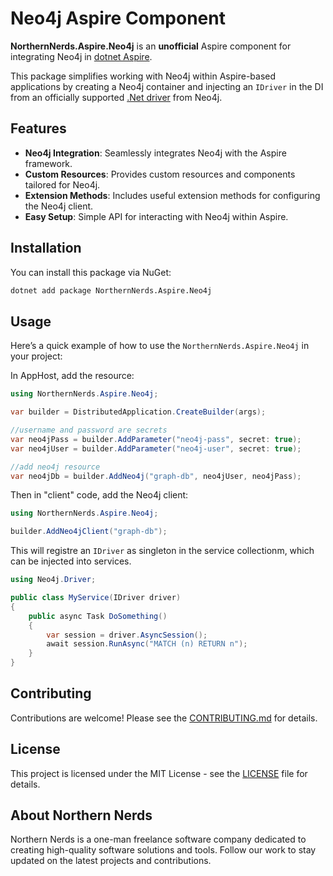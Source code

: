 # Neo4j Aspire Component

**NorthernNerds.Aspire.Neo4j** is an **unofficial** Aspire component for integrating Neo4j in [dotnet Aspire](https://learn.microsoft.com/en-us/dotnet/aspire/get-started/aspire-overview). 

This package simplifies working with Neo4j within Aspire-based applications by creating a Neo4j container and injecting an `IDriver` in the DI from an officially supported [.Net driver](https://neo4j.com/docs/getting-started/languages-guides/neo4j-dotnet/) from Neo4j.

## Features

- **Neo4j Integration**: Seamlessly integrates Neo4j with the Aspire framework.
- **Custom Resources**: Provides custom resources and components tailored for Neo4j.
- **Extension Methods**: Includes useful extension methods for configuring the Neo4j client.
- **Easy Setup**: Simple API for interacting with Neo4j within Aspire.

## Installation

You can install this package via NuGet:

```bash
dotnet add package NorthernNerds.Aspire.Neo4j
```

## Usage

Here’s a quick example of how to use the `NorthernNerds.Aspire.Neo4j` in your project:

In AppHost, add the resource:
```csharp
using NorthernNerds.Aspire.Neo4j;

var builder = DistributedApplication.CreateBuilder(args);

//username and password are secrets
var neo4jPass = builder.AddParameter("neo4j-pass", secret: true);
var neo4jUser = builder.AddParameter("neo4j-user", secret: true);

//add neo4j resource
var neo4jDb = builder.AddNeo4j("graph-db", neo4jUser, neo4jPass);
```

Then in "client" code, add the Neo4j client:

```csharp
using NorthernNerds.Aspire.Neo4j;

builder.AddNeo4jClient("graph-db");
```

This will registre an `IDriver` as singleton in the service collectionm, which can be injected into services.

```csharp
using Neo4j.Driver;

public class MyService(IDriver driver)
{
	public async Task DoSomething()
	{
		var session = driver.AsyncSession();
		await session.RunAsync("MATCH (n) RETURN n");
	}
}
```

## Contributing

Contributions are welcome! Please see the [CONTRIBUTING.md](CONTRIBUTING.md) for details.

## License

This project is licensed under the MIT License - see the [LICENSE](LICENSE) file for details.

## About Northern Nerds

Northern Nerds is a one-man freelance software company dedicated to creating high-quality software solutions and tools. Follow our work to stay updated on the latest projects and contributions.